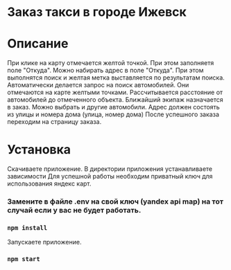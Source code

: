 # Заказ такси в городе Ижевск


# Описание
При клике на карту отмечается желтой точкой. При этом заполняетя поле "Откуда".
Можно набирать адрес в поле "Откуда". При этом выполнятся поиск и желтая метка выставляется 
по результатам поиска.
Автоматически делается запрос на поиск автомобилей. Они отмечаются на карте желтыми точками.
Рассчитывается расстояние от автомобилей до отмеченного объекта. Ближайший экипаж назначается 
в заказ. Можно выбрать и другие автомобили. 
Адрес должен состоять из улицы и номера дома (улица, номер дома)
После успешного заказа переходим на страницу заказа.
# Установка
Скачиваете приложение. В директории приложения устанавливаете зависимости
Для успешной работы необходим приватный ключ для использования яндекс карт. 
### Замените в файле .env на свой ключ (yandex api map) на тот случай если у вас не будет работать.
### `npm install`


Запускаете приложение.
### `npm start`